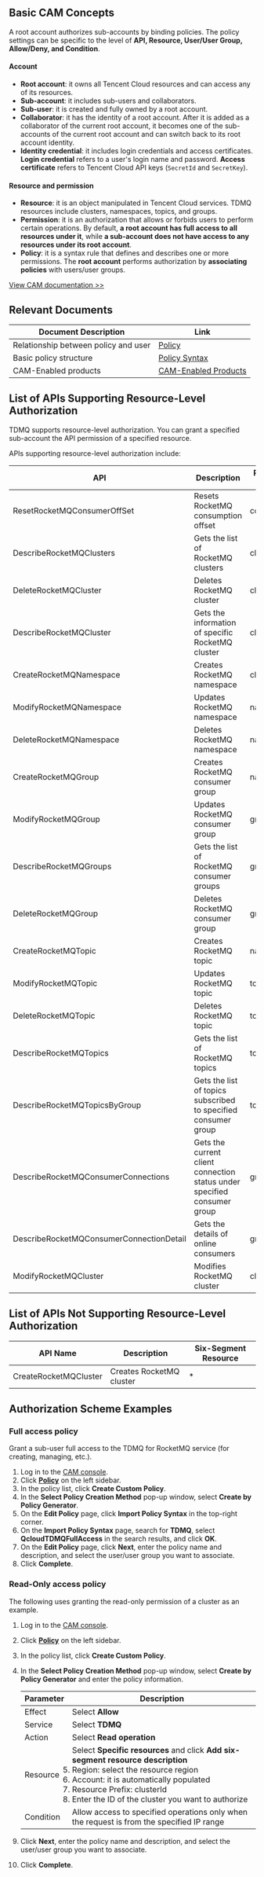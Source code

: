 ## Basic CAM Concepts

A root account authorizes sub-accounts by binding policies. The policy settings can be specific to the level of **API, Resource, User/User Group, Allow/Deny, and Condition**.

#### Account

- **Root account**: it owns all Tencent Cloud resources and can access any of its resources.
- **Sub-account**: it includes sub-users and collaborators.
- **Sub-user**: it is created and fully owned by a root account.
- **Collaborator**: it has the identity of a root account. After it is added as a collaborator of the current root account, it becomes one of the sub-accounts of the current root account and can switch back to its root account identity.
- **Identity credential**: it includes login credentials and access certificates. **Login credential** refers to a user's login name and password. **Access certificate** refers to Tencent Cloud API keys (`SecretId` and `SecretKey`).

#### Resource and permission

- **Resource**: it is an object manipulated in Tencent Cloud services. TDMQ resources include clusters, namespaces, topics, and groups.
- **Permission**: it is an authorization that allows or forbids users to perform certain operations. By default, **a root account has full access to all resources under it**, while **a sub-account does not have access to any resources under its root account**.
- **Policy**: it is a syntax rule that defines and describes one or more permissions. The **root account** performs authorization by **associating policies** with users/user groups.

[View CAM documentation >>](https://intl.cloud.tencent.com/document/product/598/10583)

## Relevant Documents

| Document Description | Link |
| ------------------------ | ------------------------------------------------------------ |
| Relationship between policy and user | [Policy](https://intl.cloud.tencent.com/document/product/598/10601) |
| Basic policy structure | [Policy Syntax](https://intl.cloud.tencent.com/document/product/598/10603) |
| CAM-Enabled products | [CAM-Enabled Products](https://intl.cloud.tencent.com/document/product/598/10588) |

## List of APIs Supporting Resource-Level Authorization

TDMQ supports resource-level authorization. You can grant a specified sub-account the API permission of a specified resource.

APIs supporting resource-level authorization include:

| API                       | Description                            | Resource Type         | Six-Segment Example of Resource                                               |
| ---------------------------------------- | ------------------------------------ | --------- | ------------------------------------------------------------ |
| ResetRocketMQConsumerOffSet              | Resets RocketMQ consumption offset                 | consumer  | qcs::tdmq:${region}:uin/${uin}:consumer/${clusterId}/${namespaceId}/${topic}/${groupId} |
| DescribeRocketMQClusters                 | Gets the list of RocketMQ clusters                 | cluster   | qcs::tdmq:${region}:uin/${uin}:cluster/${clusterId}          |
| DeleteRocketMQCluster                    | Deletes RocketMQ cluster                     | cluster   | qcs::tdmq:${region}:uin/${uin}:cluster/${clusterId}          |
| DescribeRocketMQCluster                  | Gets the information of specific RocketMQ cluster             | cluster   | qcs::tdmq:${region}:uin/${uin}:cluster/${clusterId}          |
| CreateRocketMQNamespace                  | Creates RocketMQ namespace                 | cluster   | qcs::tdmq:${region}:uin/${uin}:cluster/${clusterId}          |
| ModifyRocketMQNamespace                  | Updates RocketMQ namespace                 | namespace | qcs::tdmq:${region}:uin/${uin}:namespace/${clusterId}/${namespace} |
| DeleteRocketMQNamespace                  | Deletes RocketMQ namespace                 | namespace | qcs::tdmq:${region}:uin/${uin}:namespace/${clusterId}/${namespace} |
| CreateRocketMQGroup                      | Creates RocketMQ consumer group                   | namespace | qcs::tdmq:${region}:uin/${uin}:namespace/${clusterId}/${namespace} |
| ModifyRocketMQGroup                      | Updates RocketMQ consumer group               | group     | qcs::tdmq:${region}:uin/${uin}:group/${clusterId}/${namespaceId}/${groupId} |
| DescribeRocketMQGroups                   | Gets the list of RocketMQ consumer groups               | group     | qcs::tdmq:${region}:uin/${uin}:group/${clusterId}/${namespaceId}/${groupId} |
| DeleteRocketMQGroup                      | Deletes RocketMQ consumer group                   | group     | qcs::tdmq:${region}:uin/${uin}:group/${clusterId}/${namespaceId}/${groupId} |
| CreateRocketMQTopic                      | Creates RocketMQ topic                     | namespace | qcs::tdmq:${region}:uin/${uin}:namespace/${clusterId}/${namespace} |
| ModifyRocketMQTopic                      | Updates RocketMQ topic                 | topic     | qcs::tdmq:${region}:uin/${uin}:topic/${clusterId}/${namespaceId}/${topicName} |
| DeleteRocketMQTopic                      | Deletes RocketMQ topic                     | topic     | qcs::tdmq:${region}:uin/${uin}:topic/${clusterId}/${namespaceId}/${topicName} |
| DescribeRocketMQTopics                   | Gets the list of RocketMQ topics                 | topic     | qcs::tdmq:${region}:uin/${uin}:topic/${clusterId}/${namespaceId}/${topicName} |
| DescribeRocketMQTopicsByGroup            | Gets the list of topics subscribed to specified consumer group       | topic     | qcs::tdmq:${region}:uin/${uin}:topic/${clusterId}/${namespaceId}/${topicName} |
| DescribeRocketMQConsumerConnections      | Gets the current client connection status under specified consumer group | group     | qcs::tdmq:${region}:uin/${uin}:group/${clusterId}/${namespaceId}/${groupId} |
| DescribeRocketMQConsumerConnectionDetail | Gets the details of online consumers                   | group     | qcs::tdmq:${region}:uin/${uin}:group/${clusterId}/${namespaceId}/${groupId} |
| ModifyRocketMQCluster                    | Modifies RocketMQ cluster                 | cluster   | qcs::tdmq:${region}:uin/${uin}:cluster/${clusterId}          |

## List of APIs Not Supporting Resource-Level Authorization

| API Name | Description | Six-Segment Resource |
| --------------------- | ---------------- | ---------- |
| CreateRocketMQCluster | Creates RocketMQ cluster | *          |

## Authorization Scheme Examples

### Full access policy

Grant a sub-user full access to the TDMQ for RocketMQ service (for creating, managing, etc.).

1. Log in to the [CAM console](https://console.cloud.tencent.com/cam/overview).
2. Click **[Policy](https://console.cloud.tencent.com/cam/policy)** on the left sidebar.
3. In the policy list, click **Create Custom Policy**.
4. In the **Select Policy Creation Method** pop-up window, select **Create by Policy Generator**.
5. On the **Edit Policy** page, click **Import Policy Syntax** in the top-right corner.
6. On the **Import Policy Syntax** page, search for **TDMQ**, select **QcloudTDMQFullAccess** in the search results, and click **OK**.
7. On the **Edit Policy** page, click **Next**, enter the policy name and description, and select the user/user group you want to associate.
8. Click **Complete**.

### Read-Only access policy

The following uses granting the read-only permission of a cluster as an example.

1. Log in to the [CAM console](https://console.cloud.tencent.com/cam/overview).
2. Click **[Policy](https://console.cloud.tencent.com/cam/policy)** on the left sidebar.
3. In the policy list, click **Create Custom Policy**.
4. In the **Select Policy Creation Method** pop-up window, select **Create by Policy Generator** and enter the policy information.


   | Parameter              | Description                                                         |
   | ----------------- | ------------------------------------------------------------ |
   | Effect    | Select **Allow**                                                 |
   | Service   | Select **TDMQ**                                 |
   | Action    | Select **Read operation**                                               |
   | Resource  | Select **Specific resources** and click **Add six-segment resource description**<li>Region: select the resource region</li><li>Account: it is automatically populated</li><li>Resource Prefix: clusterId</li><li>Enter the ID of the cluster you want to authorize</li> |
   | Condition | Allow access to specified operations only when the request is from the specified IP range           |

5. Click **Next**, enter the policy name and description, and select the user/user group you want to associate.
6. Click **Complete**.
